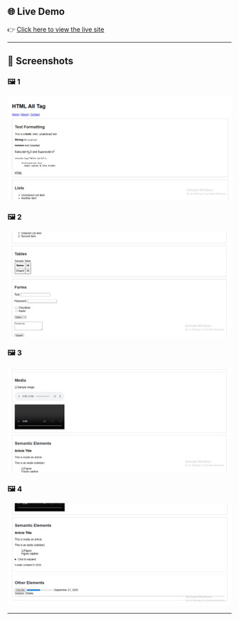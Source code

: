 
## 🌐 Live Demo
👉 [Click here to view the live site](https://abrarshazid.github.io/CSEC-422-Lab-Report-1)

---

## 📸 Screenshots

### 🖼️ 1
![1](./Screenshot/1.png)

### 🖼️ 2
![2](./Screenshot/2.png)

### 🖼️ 3
![3](./Screenshot/3.png)

### 🖼️ 4
![4](./Screenshot/4.png)

---

